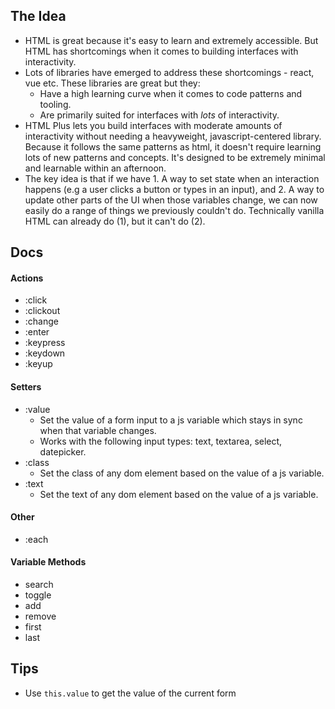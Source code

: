 ## The Idea
- HTML is great because it's easy to learn and extremely accessible. But HTML has shortcomings when it comes to building interfaces with interactivity. 
- Lots of libraries have emerged to address these shortcomings - react, vue etc. These libraries are great but they:
  - Have a high learning curve when it comes to code patterns and tooling.
  - Are primarily suited for interfaces with *lots* of interactivity.
- HTML Plus lets you build interfaces with moderate amounts of interactivity without needing a heavyweight, javascript-centered library. Because it follows the same patterns as html, it doesn't require learning lots of new patterns and concepts. It's designed to be extremely minimal and learnable within an afternoon.
- The key idea is that if we have 1. A way to set state when an interaction happens (e.g a user clicks a button or types in an input), and 2. A way to update other parts of the UI when those variables change, we can now easily do a range of things we previously couldn't do. Technically vanilla HTML can already do (1), but it can't do (2). 

## Docs

#### Actions
- :click
- :clickout
- :change
- :enter
- :keypress
- :keydown
- :keyup

#### Setters
- :value
  - Set the value of a form input to a js variable which stays in sync when that variable changes. 
  - Works with the following input types: text, textarea, select, datepicker.
- :class
  - Set the class of any dom element based on the value of a js variable.
- :text
  - Set the text of any dom element based on the value of a js variable.

#### Other
- :each 

#### Variable Methods
- search
- toggle
- add 
- remove
- first
- last

## Tips
- Use `this.value` to get the value of the current form

